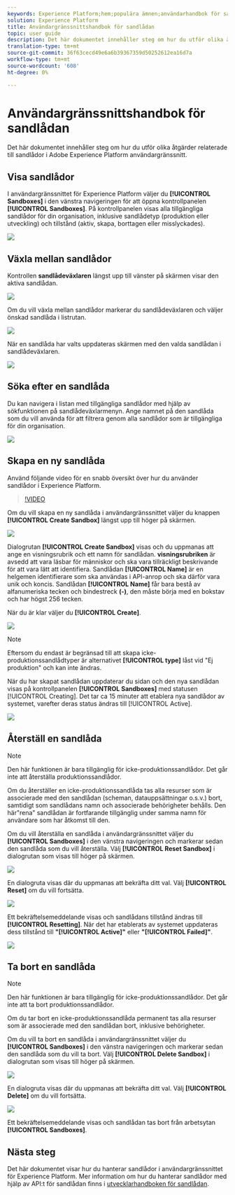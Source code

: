 ```yaml
---
keywords: Experience Platform;hem;populära ämnen;användarhandbok för sandlådan;sandlådeguide
solution: Experience Platform
title: Användargränssnittshandbok för sandlådan
topic: user guide
description: Det här dokumentet innehåller steg om hur du utför olika åtgärder relaterade till sandlådor i Adobe Experience Platform användargränssnitt.
translation-type: tm+mt
source-git-commit: 36f63cecd49e6a6b39367359d50252612ea16d7a
workflow-type: tm+mt
source-wordcount: '608'
ht-degree: 0%

---
```



# Användargränssnittshandbok för sandlådan

Det här dokumentet innehåller steg om hur du utför olika åtgärder relaterade till sandlådor i Adobe Experience Platform användargränssnitt.

## Visa sandlådor

I användargränssnittet för Experience Platform väljer du **[!UICONTROL Sandboxes]** i den vänstra navigeringen för att öppna kontrollpanelen **[!UICONTROL Sandboxes]**. På kontrollpanelen visas alla tillgängliga sandlådor för din organisation, inklusive sandlådetyp (produktion eller utveckling) och tillstånd (aktiv, skapa, borttagen eller misslyckades).

![](../images/ui/view-sandboxes.png)

## Växla mellan sandlådor

Kontrollen **sandlådeväxlaren** längst upp till vänster på skärmen visar den aktiva sandlådan.

![](../images/ui/sandbox-switcher.png)

Om du vill växla mellan sandlådor markerar du sandlådeväxlaren och väljer önskad sandlåda i listrutan.

![](../images/ui/switcher-menu.png)

När en sandlåda har valts uppdateras skärmen med den valda sandlådan i sandlådeväxlaren.

![](../images/ui/switched.png)

## Söka efter en sandlåda

Du kan navigera i listan med tillgängliga sandlådor med hjälp av sökfunktionen på sandlådeväxlarmenyn. Ange namnet på den sandlåda som du vill använda för att filtrera genom alla sandlådor som är tillgängliga för din organisation.

![](../images/ui/sandbox-search.png)

## Skapa en ny sandlåda

Använd följande video för en snabb översikt över hur du använder sandlådor i Experience Platform.

>[!VIDEO](https://video.tv.adobe.com/v/29838/?quality=12&learn=on)

Om du vill skapa en ny sandlåda i användargränssnittet väljer du knappen **[!UICONTROL Create Sandbox]** längst upp till höger på skärmen.

![](../images/ui/create-sandbox.png)

Dialogrutan **[!UICONTROL Create Sandbox]** visas och du uppmanas att ange en visningsrubrik och ett namn för sandlådan. **visningsrubriken** är avsedd att vara läsbar för människor och ska vara tillräckligt beskrivande för att vara lätt att identifiera. Sandlådan **[!UICONTROL Name]** är en helgemen identifierare som ska användas i API-anrop och ska därför vara unik och koncis. Sandlådan **[!UICONTROL Name]** får bara bestå av alfanumeriska tecken och bindestreck **(-)**, den måste börja med en bokstav och har högst 256 tecken.

När du är klar väljer du **[!UICONTROL Create]**.

![](../images/ui/create-dialog.png)

>[!NOTE]
>
>Eftersom du endast är begränsad till att skapa icke-produktionssandlådtyper är alternativet **[!UICONTROL type]** låst vid &quot;Ej produktion&quot; och kan inte ändras.

När du har skapat sandlådan uppdaterar du sidan och den nya sandlådan visas på kontrollpanelen **[!UICONTROL Sandboxes]** med statusen [!UICONTROL Creating]. Det tar ca 15 minuter att etablera nya sandlådor av systemet, varefter deras status ändras till [!UICONTROL Active].

![](../images/ui/creating.png)

## Återställ en sandlåda

>[!NOTE]
>
>Den här funktionen är bara tillgänglig för icke-produktionssandlådor. Det går inte att återställa produktionssandlådor.

Om du återställer en icke-produktionssandlåda tas alla resurser som är associerade med den sandlådan (scheman, datauppsättningar o.s.v.) bort, samtidigt som sandlådans namn och associerade behörigheter behålls. Den här&quot;rena&quot; sandlådan är fortfarande tillgänglig under samma namn för användare som har åtkomst till den.

Om du vill återställa en sandlåda i användargränssnittet väljer du **[!UICONTROL Sandboxes]** i den vänstra navigeringen och markerar sedan den sandlåda som du vill återställa. Välj **[!UICONTROL Reset Sandbox]** i dialogrutan som visas till höger på skärmen.

![](../images/ui/reset-sandbox.png)

En dialogruta visas där du uppmanas att bekräfta ditt val. Välj **[!UICONTROL Reset]** om du vill fortsätta.

![](../images/ui/reset-confirm.png)

Ett bekräftelsemeddelande visas och sandlådans tillstånd ändras till **[!UICONTROL Resetting]**. När det har etablerats av systemet uppdateras dess tillstånd till **&quot;[!UICONTROL Active]&quot;** eller **&quot;[!UICONTROL Failed]&quot;**.

![](../images/ui/resetting.png)

## Ta bort en sandlåda

>[!NOTE]
>
>Den här funktionen är bara tillgänglig för icke-produktionssandlådor. Det går inte att ta bort produktionssandlådor.

Om du tar bort en icke-produktionssandlåda permanent tas alla resurser som är associerade med den sandlådan bort, inklusive behörigheter.

Om du vill ta bort en sandlåda i användargränssnittet väljer du **[!UICONTROL Sandboxes]** i den vänstra navigeringen och markerar sedan den sandlåda som du vill ta bort. Välj **[!UICONTROL Delete Sandbox]** i dialogrutan som visas till höger på skärmen.

![](../images/ui/delete-sandbox.png)

En dialogruta visas där du uppmanas att bekräfta ditt val. Välj **[!UICONTROL Delete]** om du vill fortsätta.

![](../images/ui/delete-confirm.png)

Ett bekräftelsemeddelande visas och sandlådan tas bort från arbetsytan **[!UICONTROL Sandboxes]**.

## Nästa steg

Det här dokumentet visar hur du hanterar sandlådor i användargränssnittet för Experience Platform. Mer information om hur du hanterar sandlådor med hjälp av API:t för sandlådan finns i [utvecklarhandboken för sandlådan](../api/getting-started.md).